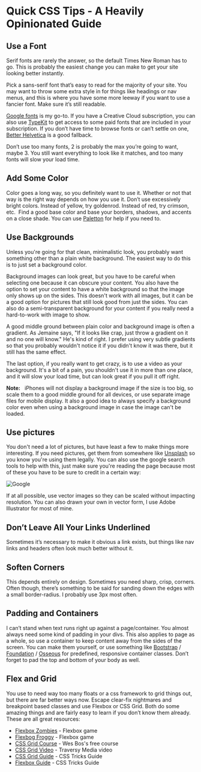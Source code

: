 # Quick CSS Tips - A Heavily Opinionated Guide

## Use a Font
Serif fonts are rarely the answer, so the default Times New Roman has to go. This is probably the easiest change you can make to get your site looking better instantly.

Pick a sans-serif font that’s easy to read for the majority of your site. You may want to throw some extra style in for things like headings or nav menus, and this is where you have some more leeway  if you want to use a fancier font. Make sure it’s still readable. 

[Google fonts](https://fonts.google.com/) is my go-to. If you have a Creative Cloud subscription, you can also use [TypeKit](https://typekit.com/) to get access to some paid fonts that are included in your subscription. If you don’t have time to browse fonts or can’t settle on one, [Better Helvetica](https://css-tricks.com/snippets/css/better-helvetica/) is a good fallback.

Don’t use too many fonts, 2 is probably the max you’re going to want, maybe 3. You still want everything to look like it matches, and too many fonts will slow your load time.

## Add Some Color
Color goes a long way, so you definitely want to use it. Whether or not that way is the right way depends on how you use it. Don’t use excessively bright colors. Instead of yellow, try goldenrod. Instead of red, try crimson, etc. 
Find a good base color and base your borders, shadows, and accents on a close shade. You can use [Paletton](http://paletton.com) for help if you need to.

## Use Backgrounds
Unless you're going for that clean, minimalistic look, you probably want something other than a plain white background.  The easiest way to do this is to just set a background color.  

Background images can look great, but you have to be careful when selecting one because it can obscure your content. You also have the option to set your content to have a white background so that the image only shows up on the sides.  This doesn't work with all images, but it can be a good option for pictures that still look good from just the sides.  You can also do a semi-transparent background for your content if you really need a hard-to-work with image to show.

A good middle ground between plain color and background image is often a gradient.  As Jemaine says, "If it looks like crap, just throw a gradient on it and no one will know."  He's kind of right.  I prefer using very subtle gradients so that you probably wouldn't notice it if you didn't know it was there, but it still has the same effect.

The last option, if you really want to get crazy, is to use a video as your background.  It's a bit of a pain, you shouldn't use it in more than one place, and it will slow your load time, but can look great if you pull it off right.

**Note:**  &nbsp; iPhones will not display a background image if the size is too big, so scale them to a good middle ground for all devices, or use separate image files for mobile display.  It also a good idea to always specify a background color even when using a background image in case the image can't be loaded.

## Use pictures
You don't need a lot of pictures, but have least a few to make things more interesting.  If you need pictures, get them from somewhere like [Unsplash](https://unsplash.com/) so you know you're using them legally.  You can also use the google search tools to help with this, just make sure you're reading the page because most of these you have to be sure to credit in a certain way:

![Google](https://i.imgur.com/5iS9xaW.png)

If at all possible, use vector images so they can be scaled without impacting resolution. You can also drawn your own in vector form, I use Adobe Illustrator for most of mine.

## Don’t Leave All Your Links Underlined
Sometimes it’s necessary to make it obvious a link exists, but things like nav links and headers often look much better without it.

## Soften Corners
This depends entirely on design. Sometimes you need sharp, crisp, corners. Often though, there’s something to be said for sanding down the edges with a small border-radius. I probably use 3px most often.

## Padding and Containers
I can’t stand when text runs right up against a page/container. You almost always need some kind of padding in your divs. This also applies to page as a whole, so use a container to keep content away from the sides of the screen. You can make them yourself, or use something like [Bootstrap](https://getbootstrap.com/) / [Foundation](https://foundation.zurb.com/) / [Osseous](https://austindelamar.com/osseous/) for predefined, responsive container classes. Don’t forget to pad the top and bottom of your body as well.

## Flex and Grid
You use to need way too many floats or a css framework to grid things out, but there are far better ways now. Escape clear-fix nightmares and breakpoint based classes and use Flexbox or CSS Grid. Both do some amazing things and are fairly easy to learn if you don’t know them already.  These are all great resources:

* [Flexbox Zombies](https://geddski.teachable.com/p/flexbox-zombies) - Flexbox game
* [Flexbog Froggy](http://flexboxfroggy.com/) - Flexbox game
* [CSS Grid Course](http://cssgrid.io/) - Wes Bos's free course
* [CSS Grid Video](https://www.youtube.com/watch?v=jV8B24rSN5o) - Traversy Media video
* [CSS Grid Guide](https://css-tricks.com/snippets/css/complete-guide-grid/) - CSS Tricks Guide
* [Flexbox Guide](https://css-tricks.com/snippets/css/a-guide-to-flexbox/) - CSS Tricks Guide
